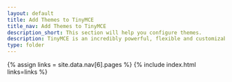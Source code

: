 ```yaml
---
layout: default
title: Add Themes to TinyMCE
title_nav: Add Themes to TinyMCE
description_short: This section will help you configure themes.
description: TinyMCE is an incredibly powerful, flexible and customizable rich text editor. This section will help you configure themes.
type: folder
---
```


{% assign links = site.data.nav[6].pages %}
{% include index.html links=links %}
